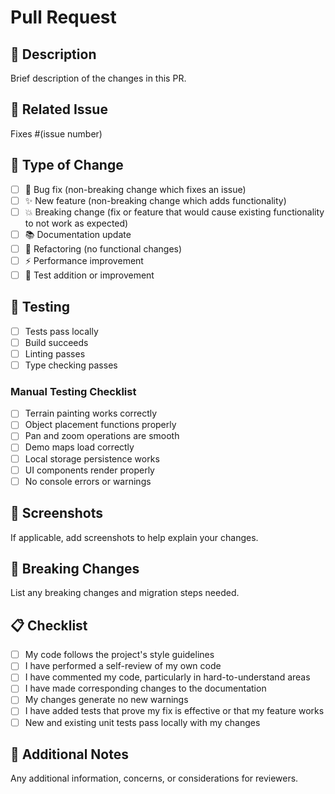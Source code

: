 # Pull Request

## 📝 Description

Brief description of the changes in this PR.

## 🔗 Related Issue

Fixes #(issue number)

## 🚀 Type of Change

- [ ] 🐛 Bug fix (non-breaking change which fixes an issue)
- [ ] ✨ New feature (non-breaking change which adds functionality)
- [ ] 💥 Breaking change (fix or feature that would cause existing functionality to not work as expected)
- [ ] 📚 Documentation update
- [ ] 🔧 Refactoring (no functional changes)
- [ ] ⚡ Performance improvement
- [ ] 🧪 Test addition or improvement

## 🧪 Testing

- [ ] Tests pass locally
- [ ] Build succeeds
- [ ] Linting passes
- [ ] Type checking passes

### Manual Testing Checklist

- [ ] Terrain painting works correctly
- [ ] Object placement functions properly
- [ ] Pan and zoom operations are smooth
- [ ] Demo maps load correctly
- [ ] Local storage persistence works
- [ ] UI components render properly
- [ ] No console errors or warnings

## 📸 Screenshots

If applicable, add screenshots to help explain your changes.

## 🔄 Breaking Changes

List any breaking changes and migration steps needed.

## 📋 Checklist

- [ ] My code follows the project's style guidelines
- [ ] I have performed a self-review of my own code
- [ ] I have commented my code, particularly in hard-to-understand areas
- [ ] I have made corresponding changes to the documentation
- [ ] My changes generate no new warnings
- [ ] I have added tests that prove my fix is effective or that my feature works
- [ ] New and existing unit tests pass locally with my changes

## 📝 Additional Notes

Any additional information, concerns, or considerations for reviewers.
